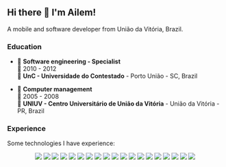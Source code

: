 ## Hi there 👋 I'm Ailem!
A mobile and software developer from União da Vitória, Brazil.

### Education

- 📖 **Software engineering - Specialist**\
📆 2010 - 2012\
📍 **UnC - Universidade do Contestado** - Porto União - SC, Brazil

- 📖 **Computer management**\
📆 2005 - 2008\
📍 **UNIUV - Centro Universitário de União da Vitória** - União da Vitória - PR, Brazil


### Experience
<p align='left'>
  Some technologies I have experience:
</p>

<!--
**ailemsan/ailemsan** is a ✨ _special_ ✨ repository because its `README.md` (this file) appears on your GitHub profile.
-->

<p align='center'>
<img src="https://img.shields.io/badge/Java-ED8B00?style=for-the-badge&logo=java&logoColor=white"/>
<img src="https://img.shields.io/badge/Dart-0175C2?style=for-the-badge&logo=dart&logoColor=white"/>
<img src="https://img.shields.io/badge/Delphi-B22222?style=for-the-badge&logo=delphi&logoColor=white"/>
<img src="https://img.shields.io/badge/Python-3776AB?style=for-the-badge&logo=python&logoColor=white"/>  
<img src="https://img.shields.io/badge/PostgreSQL-316192?style=for-the-badge&logo=postgresql&logoColor=white"/>
<img src="https://img.shields.io/badge/SQLite-07405E?style=for-the-badge&logo=sqlite&logoColor=white"/>  
<img src="https://img.shields.io/badge/MySQL-00000F?style=for-the-badge&logo=mysql&logoColor=white"/>
<img src="https://img.shields.io/badge/Firebird-000000?style=for-the-badge&logo=firebird&logoColor=white"/>
<img src="https://img.shields.io/badge/Oracle-e60000?style=for-the-badge&logo=Oracle&logoColor=white"/>
<img src="https://img.shields.io/badge/Microsoft%20SQL%20Sever-CC2927?style=for-the-badge&logo=microsoft%20sql%20server&logoColor=white"/>
<img src="https://img.shields.io/badge/Flutter-02569B?style=for-the-badge&logo=flutter&logoColor=white"/>
<img src="https://img.shields.io/badge/Jupyter-F37626.svg?&style=for-the-badge&logo=Jupyter&logoColor=white"/>
<img src="https://img.shields.io/badge/firebase-ffca28?style=for-the-badge&logo=firebase&logoColor=black"/>
<img src="https://img.shields.io/badge/Postman-FF6C37?style=for-the-badge&logo=Postman&logoColor=white"/>
<img src="https://img.shields.io/badge/Selenium-43B02A?style=for-the-badge&logo=Selenium&logoColor=white"/>
<img src="https://img.shields.io/badge/Android-3DDC84?style=for-the-badge&logo=android&logoColor=white"/>
<img src="https://img.shields.io/badge/Windows-0078D6?style=for-the-badge&logo=windows&logoColor=white"/>
<img src="https://img.shields.io/badge/Adobe%20XD-FF61F6?style=for-the-badge&logo=Adobe%20XD&logoColor=white"/>
<img src="https://img.shields.io/badge/Inkscape-000000?style=for-the-badge&logo=Inkscape&logoColor=white"/>
</p>

